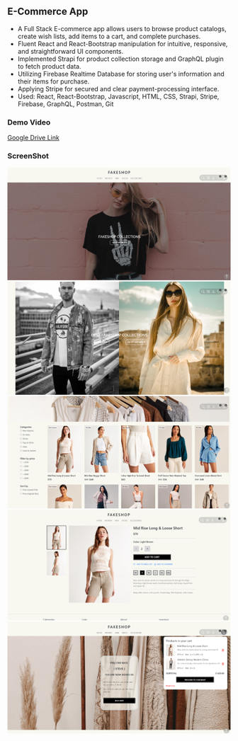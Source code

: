## E-Commerce App
- A Full Stack E-commerce app allows users to browse product catalogs, create wish lists, add items to a cart, and complete purchases.
- Fluent React and React-Bootstrap manipulation for intuitive, responsive, and straightforward UI components.
- Implemented Strapi for product collection storage and GraphQL plugin to fetch product data.
- Utilizing Firebase Realtime Database for storing user's information and their items for purchase. 
- Applying Stripe for secured and clear payment-processing interface.
- Used: React, React-Bootstrap, Javascript, HTML, CSS, Strapi, Stripe, Firebase, GraphQL, Postman, Git

### Demo Video 
[Google Drive Link](https://drive.google.com/drive/folders/1uEmvqDLMvZ_qovpSFyGliW93hc6m6XOl?usp=sharing)

### ScreenShot
![Alt text](/src/components/img/Screenshot1.png?raw=true "ScreenShot1")
![Alt text](/src/components/img/Screenshot5.png?raw=true "ScreenShot2")
![Alt text](/src/components/img/Screenshot2.png?raw=true "ScreenShot3")
![Alt text](/src/components/img/Screenshot3.png?raw=true "ScreenShot4")
![Alt text](/src/components/img/Screenshot4.png?raw=true "ScreenShot5")